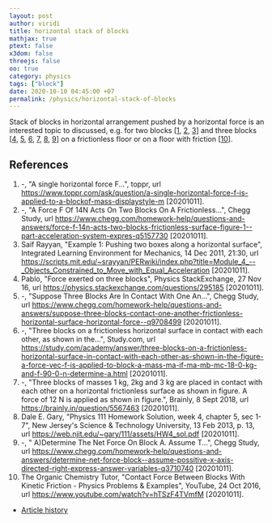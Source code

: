 ```yaml
---
layout: post
author: viridi
title: horizontal stack of blocks
mathjax: true
ptext: false
x3dom: false
threejs: false
oo: true
category: physics
tags: ["block"]
date: 2020-10-10 04:45:00 +07
permalink: /physics/horizontal-stack-of-blocks
---
```

Stack of blocks in horizontal arrangement pushed by a horizontal force is an interested topic to discussed, e.g. for two blocks [[1](#ref1), [2](#ref2), [3](#ref3)] and three blocks [[4](#ref4), [5](#ref5), [6](#ref6), [7](#ref7), [8](#ref8), [9](#ref9)] on a frictionless floor or on a floor with friction [[10](#ref10)].


## References
1. <a name="ref1"></a>-, "A single horizontal force F...", toppr, url <https://www.toppr.com/ask/question/a-single-horizontal-force-f-is-applied-to-a-blockof-mass-displaystyle-m> [20201011].
2. <a name="ref2"></a>-, "A Force F Of 14N Acts On Two Blocks On A Frictionless...", Chegg Study,  url <https://www.chegg.com/homework-help/questions-and-answers/force-f-14n-acts-two-blocks-frictionless-surface-figure-1--part-acceleration-system-expres-q5157730> [20201011].
3. <a name="ref3"></a>Saif Rayyan, "Example 1: Pushing two boxes along a horizontal surface", Integrated Learning Environment for Mechanics, 14 Dec 2011, 21:30, url <https://scripts.mit.edu/~srayyan/PERwiki/index.php?title=Module_4_--_Objects_Constrained_to_Move_with_Equal_Acceleration> [20201011].
4. <a name="ref4"></a>Pablo, "Force exerted on three blocks", Physics StackExchange, 27 Nov 16, url <https://physics.stackexchange.com/questions/295185> [20201011].
5. <a name="ref5"></a>-, "Suppose Three Blocks Are In Contact With One An...", Chegg Study, url <https://www.chegg.com/homework-help/questions-and-answers/suppose-three-blocks-contact-one-another-frictionless-horizontal-surface-horizontal-force--q9708499> [20201011].
6. <a name="ref6"></a>-, "Three blocks on a frictionless horizontal surface in contact with each other, as shown in the...", Study.com, url <https://study.com/academy/answer/three-blocks-on-a-frictionless-horizontal-surface-in-contact-with-each-other-as-shown-in-the-figure-a-force-vec-f-is-applied-to-block-a-mass-ma-if-ma-mb-mc-18-0-kg-and-f-90-0-n-determine-a.html> [20201011].
7. <a name="ref7"></a>-, "Three blocks of masses 1 kg, 2kg and 3 kg are placed in contact with each other on a horizontal frictionless surface as shown in figure. A force of 12 N is applied as shown in figure.", Brainly, 8 Sept 2018, url <https://brainly.in/question/5567463> [20201011].
8. <a name="ref8"></a>Dale E. Gary, "Physics 111 Homework Solution, week 4, chapter 5, sec 1-7", New Jersey's Science & Technology University, 13 Feb 2013, p. 13, url <https://web.njit.edu/~gary/111/assets/HW4_sol.pdf> [20201011].
9. <a name="ref9"></a>-, " A)Determine The Net Force On Block A. Assume T...", Chegg Study, url <https://www.chegg.com/homework-help/questions-and-answers/determine-net-force-block--assume-possitive-x-axis-directed-right-express-answer-variables-q3710740> [20201011].
10. <a name="ref10"></a>The Organic Chemistry Tutor, "Contact Force Between Blocks With Kinetic Friction - Physics Problems & Examples", YouTube, 24 Oct 2016, url <https://www.youtube.com/watch?v=hTSzF4TVmfM> [20201011].

+ [Article history](https://github.com/butiran/butiran.github.io/commits/master/_posts/phys/2020-10-11-horizontal-stack-of-blocks.md)
